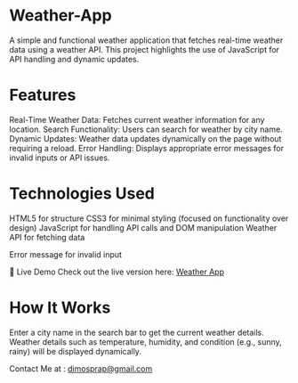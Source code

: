 # Weather-App
A simple and functional weather application that fetches real-time weather data using a weather API. This project highlights the use of JavaScript for API handling and dynamic updates.

# Features
Real-Time Weather Data: Fetches current weather information for any location.
Search Functionality: Users can search for weather by city name.
Dynamic Updates: Weather data updates dynamically on the page without requiring a reload.
Error Handling: Displays appropriate error messages for invalid inputs or API issues.

# Technologies Used
HTML5 for structure
CSS3 for minimal styling (focused on functionality over design)
JavaScript for handling API calls and DOM manipulation
Weather API for fetching data

Error message for invalid input

🚀 Live Demo
Check out the live version here: [Weather App](https://Prap21.github.io/Weather-App/)

# How It Works
Enter a city name in the search bar to get the current weather details.
Weather details such as temperature, humidity, and condition (e.g., sunny, rainy) will be displayed dynamically.


Contact Me at : dimosprap@gmail.com
